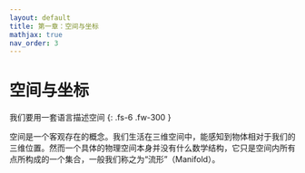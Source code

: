 ```yaml
---
layout: default
title: 第一章：空间与坐标
mathjax: true
nav_order: 3
---
```




# 空间与坐标

我们要用一套语言描述空间
{: .fs-6 .fw-300 }

空间是一个客观存在的概念。我们生活在三维空间中，能感知到物体相对于我们的三维位置。然而一个具体的物理空间本身并没有什么数学结构，它只是空间内所有点所构成的一个集合，一般我们称之为“流形”（Manifold）。
